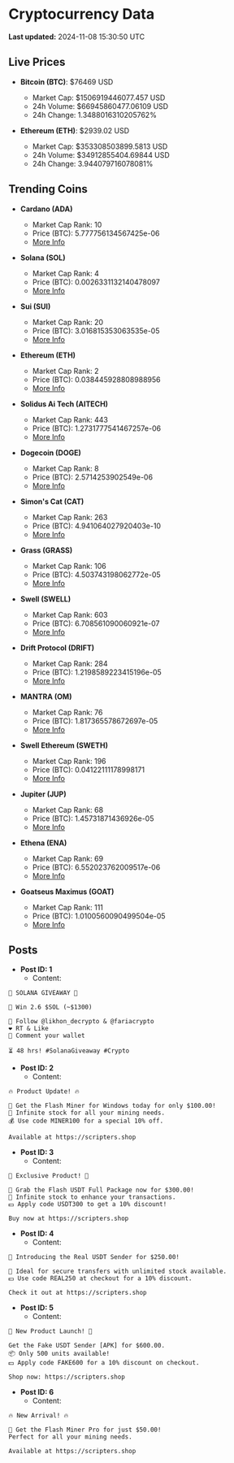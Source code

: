 # Cryptocurrency Data

**Last updated:** 2024-11-08 15:30:50 UTC

## Live Prices
- **Bitcoin (BTC)**: $76469 USD
  - Market Cap: $1506919446077.457 USD
  - 24h Volume: $66945860477.06109 USD
  - 24h Change: 1.3488016310205762%

- **Ethereum (ETH)**: $2939.02 USD
  - Market Cap: $353308503899.5813 USD
  - 24h Volume: $34912855404.69844 USD
  - 24h Change: 3.944079716078081%

## Trending Coins
- **Cardano (ADA)**
  - Market Cap Rank: 10
  - Price (BTC): 5.777756134567425e-06
  - [More Info](https://www.coingecko.com/en/coins/cardano)

- **Solana (SOL)**
  - Market Cap Rank: 4
  - Price (BTC): 0.0026331132140478097
  - [More Info](https://www.coingecko.com/en/coins/solana)

- **Sui (SUI)**
  - Market Cap Rank: 20
  - Price (BTC): 3.016815353063535e-05
  - [More Info](https://www.coingecko.com/en/coins/sui)

- **Ethereum (ETH)**
  - Market Cap Rank: 2
  - Price (BTC): 0.038445928808988956
  - [More Info](https://www.coingecko.com/en/coins/ethereum)

- **Solidus Ai Tech (AITECH)**
  - Market Cap Rank: 443
  - Price (BTC): 1.2731777541467257e-06
  - [More Info](https://www.coingecko.com/en/coins/solidus-ai-tech)

- **Dogecoin (DOGE)**
  - Market Cap Rank: 8
  - Price (BTC): 2.5714253902549e-06
  - [More Info](https://www.coingecko.com/en/coins/dogecoin)

- **Simon's Cat (CAT)**
  - Market Cap Rank: 263
  - Price (BTC): 4.941064027920403e-10
  - [More Info](https://www.coingecko.com/en/coins/simons-cat)

- **Grass (GRASS)**
  - Market Cap Rank: 106
  - Price (BTC): 4.503743198062772e-05
  - [More Info](https://www.coingecko.com/en/coins/grass)

- **Swell (SWELL)**
  - Market Cap Rank: 603
  - Price (BTC): 6.708561090060921e-07
  - [More Info](https://www.coingecko.com/en/coins/swell-network)

- **Drift Protocol (DRIFT)**
  - Market Cap Rank: 284
  - Price (BTC): 1.2198589223415196e-05
  - [More Info](https://www.coingecko.com/en/coins/drift-protocol)

- **MANTRA (OM)**
  - Market Cap Rank: 76
  - Price (BTC): 1.817365578672697e-05
  - [More Info](https://www.coingecko.com/en/coins/mantra)

- **Swell Ethereum (SWETH)**
  - Market Cap Rank: 196
  - Price (BTC): 0.04122111178998171
  - [More Info](https://www.coingecko.com/en/coins/sweth)

- **Jupiter (JUP)**
  - Market Cap Rank: 68
  - Price (BTC): 1.45731871436926e-05
  - [More Info](https://www.coingecko.com/en/coins/jupiter)

- **Ethena (ENA)**
  - Market Cap Rank: 69
  - Price (BTC): 6.552023762009517e-06
  - [More Info](https://www.coingecko.com/en/coins/ethena)

- **Goatseus Maximus (GOAT)**
  - Market Cap Rank: 111
  - Price (BTC): 1.0100560090499504e-05
  - [More Info](https://www.coingecko.com/en/coins/goatseus-maximus)

## Posts
- **Post ID: 1**
  - Content:
```
🚀 SOLANA GIVEAWAY 🚀

🎁 Win 2.6 $SOL (~$1300)

🤝 Follow @likhon_decrypto & @fariacrypto
❤️ RT & Like
💬 Comment your wallet

⏳ 48 hrs! #SolanaGiveaway #Crypto
```

- **Post ID: 2**
  - Content:
```
🔥 Product Update! 🔥

🚀 Get the Flash Miner for Windows today for only $100.00!
🔋 Infinite stock for all your mining needs.
💰 Use code MINER100 for a special 10% off.

Available at https://scripters.shop
```

- **Post ID: 3**
  - Content:
```
🎁 Exclusive Product! 🎁

💸 Grab the Flash USDT Full Package now for $300.00!
🎉 Infinite stock to enhance your transactions.
💵 Apply code USDT300 to get a 10% discount!

Buy now at https://scripters.shop
```

- **Post ID: 4**
  - Content:
```
💎 Introducing the Real USDT Sender for $250.00!

💼 Ideal for secure transfers with unlimited stock available.
💵 Use code REAL250 at checkout for a 10% discount.

Check it out at https://scripters.shop
```

- **Post ID: 5**
  - Content:
```
🚀 New Product Launch! 🚀

Get the Fake USDT Sender [APK] for $600.00.
📦 Only 500 units available!
💵 Apply code FAKE600 for a 10% discount on checkout.

Shop now: https://scripters.shop
```

- **Post ID: 6**
  - Content:
```
🔥 New Arrival! 🔥

💸 Get the Flash Miner Pro for just $50.00!
Perfect for all your mining needs.

Available at https://scripters.shop
```

